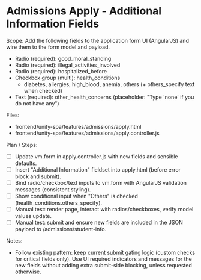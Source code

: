 # Admissions Apply - Additional Information Fields

Scope:
Add the following fields to the application form UI (AngularJS) and wire them to the form model and payload.
- Radio (required): good_moral_standing
- Radio (required): illegal_activities_involved
- Radio (required): hospitalized_before
- Checkbox group (multi): health_conditions
  - diabetes, allergies, high_blood, anemia, others (+ others_specify text when checked)
- Text (required): other_health_concerns (placeholder: "Type 'none' if you do not have any")

Files:
- frontend/unity-spa/features/admissions/apply.html
- frontend/unity-spa/features/admissions/apply.controller.js

Plan / Steps:
- [ ] Update vm.form in apply.controller.js with new fields and sensible defaults.
- [ ] Insert "Additional Information" fieldset into apply.html (before error block and submit).
- [ ] Bind radio/checkbox/text inputs to vm.form with AngularJS validation messages (consistent styling).
- [ ] Show conditional input when "Others" is checked (health_conditions.others_specify).
- [ ] Manual test: render page, interact with radios/checkboxes, verify model values update.
- [ ] Manual test: submit and ensure new fields are included in the JSON payload to /admissions/student-info.

Notes:
- Follow existing pattern: keep current submit gating logic (custom checks for critical fields only). Use UI required indicators and messages for the new fields without adding extra submit-side blocking, unless requested otherwise.
